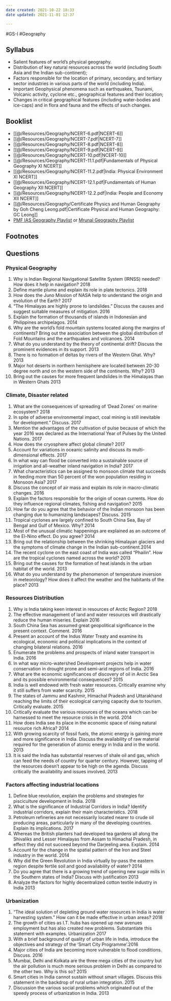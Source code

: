 ```yaml
---
date created: 2021-10-22 18:33
date updated: 2021-11-01 12:37

---
```


#GS-I #Geography

## Syllabus

- Salient features of world’s physical geography.
- Distribution of key natural resources across the world (including South Asia and the Indian sub-continent);
- Factors responsible for the location of primary, secondary, and tertiary sector industries in various parts of the world (including India).
- Important Geophysical phenomena such as earthquakes, Tsunami, Volcanic activity, cyclone etc., geographical features and their location;
- Changes in critical geographical features (including water-bodies and ice-caps) and in flora and fauna and the effects of such changes.

## Booklist

- [[@/Resources/Geography/NCERT-6.pdf|NCERT-6]]
- [[@/Resources/Geography/NCERT-7.pdf|NCERT-7]]
- [[@/Resources/Geography/NCERT-8.pdf|NCERT-8]]
- [[@/Resources/Geography/NCERT-9.pdf|NCERT-9]]
- [[@/Resources/Geography/NCERT-10.pdf|NCERT-10]]
- [[@/Resources/Geography/NCERT-11.1.pdf|Fundamentals of Physical Geography XI NCERT]]
- [[@/Resources/Geography/NCERT-11.2.pdf|India: Physical Environment XI NCERT]]
- [[@/Resources/Geography/NCERT-12.1.pdf|Fundamentals of Human Geography XII NCERT]]
- [[@/Resources/Geography/NCERT-12.2.pdf|India: People and Economy XII NCERT]]
- [[@/Resources/Geography/Certificate Physics and Human Geography by Goh Cheng Leong.pdf|Certificate Physical and Human Geography: GC Leong]]
- [PMF IAS Geography Playlist](https://youtube.com/playlist?list=PLfhUF7AO5ZR16jjRQmHEGYw_Xi1RGsrzq) or [Mrunal Geography Playlist](https://youtube.com/playlist?list=PLAMBum9_RkuNDtzpNQlCRcaOrNqrD4Gf7)

## Footnotes

## Questions

### Physical Geography

1. Why is Indian Regional Navigational Satellite System (IRNSS) needed? How does it help in navigation? 2018
2. Define mantle plume and explain its role in plate tectonics. 2018
3. How does the Juno Mission of NASA help to understand the origin and evolution of the Earth? 2017
4. “The Himalayas are highly prone to landslides.” Discuss the causes and suggest suitable measures of mitigation. 2016
5. Explain the formation of thousands of islands in Indonesian and Philippines archipelagos. 2014
6. Why are the world’s fold mountain systems located along the margins of continents? Bring out the association between the global distribution of Fold Mountains and the earthquakes and volcanoes. 2014
7. What do you understand by the theory of continental drift? Discuss the prominent evidences in its support. 2013
8. There is no formation of deltas by rivers of the Western Ghat. Why? 2013
9. Major hot deserts in northern hemisphere are located between 20-30 degree north and on the western side of the continents. Why? 2013
10. Bring out the causes for more frequent landslides in the Himalayas than in Western Ghats 2013

### Climate, Disaster related

1. What are the consequences of spreading of ‘Dead Zones’ on marine ecosystem? 2018
2. In spite of adverse environmental impact, coal mining is still inevitable for development.” Discuss. 2017
3. Mention the advantages of the cultivation of pulse because of which the year 2016 was declared as the International Year of Pulses by the United Nations. 2017
4. How does the cryosphere affect global climate? 2017
5. Account for variations in oceanic salinity and discuss its multi-dimensional effects. 2017
6. In what way can flood be converted into a sustainable source of irrigation and all-weather inland navigation in India? 2017
7. What characteristics can be assigned to monsoon climate that succeeds in feeding more than 50 percent of the won population residing in Monsoon Asia? 2017
8. Discuss the concept of air mass and explain its role in macro-climatic changes. 2016
9. Explain the factors responsible for the origin of ocean currents. How do they influence regional climates, fishing and navigation? 2015
10. How far do you agree that the behavior of the Indian monsoon has been changing due to humanizing landscapes? Discuss. 2015
11. Tropical cyclones are largely confined to South China Sea, Bay of Bengal and Gulf of Mexico. Why? 2014
12. Most of the unusual climatic happenings are explained as an outcome of the El-Nino effect. Do you agree? 2014
13. Bring out the relationship between the shrinking Himalayan glaciers and the symptoms of climate change in the Indian sub-continent.2014
14. The recent cyclone on the east coast of India was called “Phailin”. How are the tropical cyclones named across the world? 2013
15. Bring out the causes for the formation of heat islands in the urban habitat of the world. 2013
16. What do you understand by the phenomenon of temperature inversion in meteorology? How does it affect the weather and the habitants of the place? 2013

### Resources Distribution

1. Why is India taking keen interest in resources of Arctic Region? 2018
2. The effective management of land and water resources will drastically reduce the human miseries. Explain 2016
3. South China Sea has assumed great geopolitical significance in the present context. Comment. 2016
4. Present an account of the Indus Water Treaty and examine its ecological, economic and political implications in the context of changing bilateral relations. 2016
5. Enumerate the problems and prospects of inland water transport in India. 2016
6. In what way micro-watershed Development projects help in water conservation in drought prone and semi-arid regions of India. 2016
7. What are the economic significances of discovery of oil in Arctic Sea and its possible environmental consequences? 2015
8. India is well endowed with fresh water resources. Critically examine why it still suffers from water scarcity. 2015
9. The states of Jammu and Kashmir, Himachal Pradesh and Uttarakhand reaching the limits of their ecological carrying capacity due to tourism. Critically evaluate. 2015
10. Critically evaluate the various resources of the oceans which can be harnessed to meet the resource crisis in the world. 2014
11. How does India see its place in the economic space of rising natural resource rich Africa? 2014
12. With growing scarcity of fossil fuels, the atomic energy is gaining more and more significance in India. Discuss the availability of raw material required for the generation of atomic energy in India and in the world. 2013
13. It is said the India has substantial reserves of shale oil and gas, which can feed the needs of country for quarter century. However, tapping of the resources doesn’t appear to be high on the agenda. Discuss critically the availability and issues involved. 2013

### Factors affecting industrial locations

1. Define blue revolution, explain the problems and strategies for pisciculture development in India. 2018
2. What is the significance of Industrial Corridors in India? Identify industrial corridors, explain their main characteristics. 2018
3. Petroleum refineries are not necessarily located nearer to crude oil producing areas, particularly in many of the developing countries. Explain its implications. 2017
4. Whereas the British planters had developed tea gardens all along the Shivaliks and Lesser Himalayas from Assam to Himachal Pradesh, in effect they did not succeed beyond the Darjeeling area. Explain. 2014
5. Account for the change in the spatial pattern of the Iron and Steel industry in the world. 2014
6. Why did the Green Revolution in India virtually by-pass the eastern region despite fertile soil and good availability of water? 2014
7. Do you agree that there is a growing trend of opening new sugar mills in the Southern states of India? Discuss with justification 2013
8. Analyze the factors for highly decentralized cotton textile industry in India 2013

### Urbanization

1. “The ideal solution of depleting ground water resources in India is water harvesting system.” How can it be made effective in urban areas? 2018
2. The growth of cities as I.T. hubs has opened up new avenues employment but has also created new problems. Substantiate this statement with examples. Urbanization 2017
3. With a brief background of quality of urban life in India, introduce the objectives and strategy of the ‘Smart City Programme’.2016
4. Major cities of India are becoming more vulnerable to flood conditions. Discuss. 2016
5. Mumbai, Delhi and Kolkata are the three mega cities of the country but the air pollution is much more serious problem in Delhi as compared to the other two. Why is this so? 2015
6. Smart cities in India cannot sustain without smart villages. Discuss this statement in the backdrop of rural urban integration. 2015
7. Discussion the various social problems which originated out of the speedy process of urbanization in India. 2013
